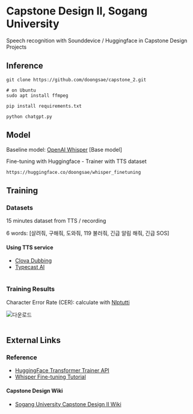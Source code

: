 # Capstone Design II, Sogang University

Speech recognition with Sounddevice / Huggingface in Capstone Design Projects


## Inference

```shell
git clone https://github.com/doongsae/capstone_2.git

# on Ubuntu
sudo apt install ffmpeg

pip install requirements.txt

python chatgpt.py
```


## Model
Baseline model: [OpenAI Whisper](https://github.com/openai/whisper) [Base model]

Fine-tuning with Huggingface - Trainer with TTS dataset
```
https://huggingface.co/doongsae/whisper_finetuning
```

## Training
### Datasets
15 minutes dataset from TTS / recording

6 words: [살려줘, 구해줘, 도와줘, 119 불러줘, 긴급 알림 해줘, 긴급 SOS]

#### Using TTS service
- [Clova Dubbing](https://clovadubbing.naver.com/)
- [Typecast AI](https://www.typecast.ai)
<br/><br/>


### Training Results
Character Error Rate (CER): calculate with [Nlptutti](https://pypi.org/project/nlptutti/)

![다운로드](https://github.com/doongsae/capstone_2/assets/51825988/2dab17fa-a212-4c04-a1d3-4ac09cc0ce88)
<br/><br/>

## External Links
### Reference
- [HuggingFace Transformer Trainer API](https://huggingface.co/docs/transformers/main_classes/trainer)
- [Whisper Fine-tuning Tutorial](https://huggingface.co/blog/fine-tune-whisper)

#### Capstone Design Wiki
- [Sogang University Capstone Design II Wiki](http://cscp2.sogang.ac.kr/CSE4187/index.php/%EC%A1%B8%EC%97%85%ED%95%98%EB%9F%AC%EA%B0%91%EB%8B%88%EB%8B%A4)
